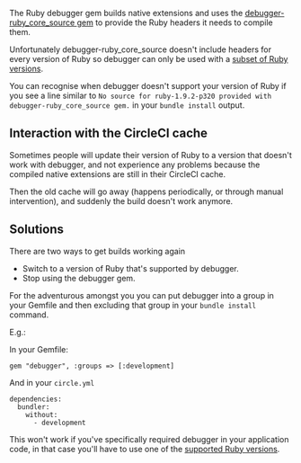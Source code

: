   The Ruby debugger gem builds native extensions and uses the
  [debugger-ruby_core_source gem](https://github.com/cldwalker/debugger-ruby_core_source)
  to provide the Ruby headers it needs to compile them.

  Unfortunately debugger-ruby_core_source doesn't include headers for every
  version of Ruby so debugger can only be used with a
    [subset of Ruby versions](https://github.com/cldwalker/debugger-ruby_core_source/tree/master/lib/debugger/ruby_core_source).

  You can recognise when debugger doesn't support your version of Ruby if you see a line similar to
  `No source for ruby-1.9.2-p320 provided with debugger-ruby_core_source gem.`
  in your `bundle install` output.

## Interaction with the CircleCI cache

  Sometimes people will update their version of Ruby to a version that doesn't
  work with debugger, and not experience any problems because the compiled
  native extensions are still in their CircleCI cache.

  Then the old cache will go away (happens periodically, or through manual
  intervention), and suddenly the build doesn't work anymore.

## Solutions

  There are two ways to get builds working again

*   Switch to a version of Ruby that's supported by debugger.
*   Stop using the debugger gem.

  For the adventurous amongst you you can put debugger into a group in your
  Gemfile and then excluding that group in your `bundle install`
  command.

  E.g.:

  In your Gemfile:

```
gem "debugger", :groups => [:development]
```

  And in your `circle.yml`

```
dependencies:
  bundler:
    without:
      - development
```

  This won't work if you've specifically required debugger in your application
  code, in that case you'll have to use one of the 
    [supported Ruby versions](https://github.com/cldwalker/debugger-ruby_core_source/tree/master/lib/debugger/ruby_core_source).
